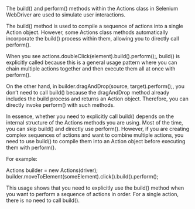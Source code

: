 The build() and perform() methods within the Actions class in Selenium WebDriver are 
used to simulate user interactions. 

The build() method is used to compile a sequence of actions into a single Action object. 
However, some Actions class methods automatically incorporate the build() process 
within them, allowing you to directly call perform().

When you see actions.doubleClick(element).build().perform();, 
build() is explicitly called because this is a general usage pattern 
where you can chain multiple actions together and then execute them all at once 
with perform().

On the other hand, 
in builder.dragAndDrop(source, target).perform();, 
you don’t need to call build() because the dragAndDrop method 
already includes the build process and returns an Action object. 
Therefore, you can directly invoke perform() with such methods.

In essence, whether you need to explicitly call build() 
depends on the internal structure of the Actions methods you are using. 
Most of the time, you can skip build() and directly use perform(). 
However, if you are creating complex sequences of actions and want to combine 
multiple actions, you need to use build() to compile them into an Action object 
before executing them with perform().

For example:

Actions builder = new Actions(driver);
builder.moveToElement(someElement).click().build().perform();

This usage shows that you need to explicitly use the build() method 
when you want to perform a sequence of actions in order. 
For a single action, there is no need to call build().